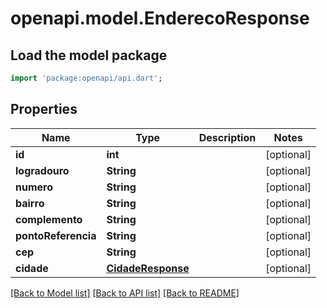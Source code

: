 # openapi.model.EnderecoResponse

## Load the model package
```dart
import 'package:openapi/api.dart';
```

## Properties
Name | Type | Description | Notes
------------ | ------------- | ------------- | -------------
**id** | **int** |  | [optional] 
**logradouro** | **String** |  | [optional] 
**numero** | **String** |  | [optional] 
**bairro** | **String** |  | [optional] 
**complemento** | **String** |  | [optional] 
**pontoReferencia** | **String** |  | [optional] 
**cep** | **String** |  | [optional] 
**cidade** | [**CidadeResponse**](CidadeResponse.md) |  | [optional] 

[[Back to Model list]](../README.md#documentation-for-models) [[Back to API list]](../README.md#documentation-for-api-endpoints) [[Back to README]](../README.md)


